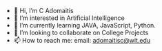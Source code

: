 - 👋 Hi, I’m C Adomaitis
- 👀 I’m interested in Artificial Intelligence
- 🌱 I’m currently learning JAVA, JavaScript, Python.
- 💞️ I’m looking to collaborate on College Projects
- 📫 How to reach me: email: adomaitisc@wit.edu

<!---
adomaitiscatwit/adomaitiscatwit is a ✨ special ✨ repository because its `README.md` (this file) appears on your GitHub profile.
You can click the Preview link to take a look at your changes.
--->
